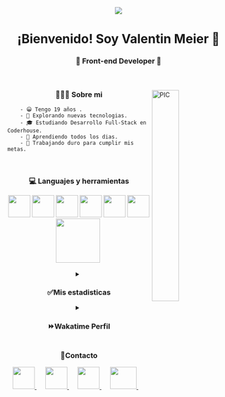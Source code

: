 <p align="Center"><img property="og:image" src="https://i.giphy.com/media/PYBeqQ3NzvUgUAJShY/giphy.webp"></p>
<h1 align="center"> ¡Bienvenido! Soy Valentin Meier 👋 </h1>
<h3 align="center">🚀 Front-end Developer 🚀</h3>
<br>
<div>
    <img width="35%" align="right" alt="PIC" src="https://i.giphy.com/media/aNqEFrYVnsS52/giphy.webp" />
    <div align="left">
        <h3 align="center"> 👨🏻‍💻 Sobre mi </h3>

        - 😀 Tengo 19 años .
        - 🤔 Explorando nuevas tecnologias.
        - 🎓 Estudiando Desarrollo Full-Stack en Coderhouse.
        - 🌱 Aprendiendo todos los dias.
        - 💪 Trabajando duro para cumplir mis metas.

</div>

<div>
    <br>
    <h3 align="center"> 💻 Languajes y herramientas </h3>
    <p align="center">
        <img src="https://i.giphy.com/media/IdyAQJVN2kVPNUrojM/200.webp" width="50">
        <img src="https://i.giphy.com/media/XAxylRMCdpbEWUAvr8/giphy.webp" width="50">
        <img src="https://i.giphy.com/media/fsEaZldNC8A1PJ3mwp/giphy.webp" width="50">
        <img src="https://media3.giphy.com/media/ln7z2eWriiQAllfVcn/200w.webp" width="50">
        <img src="https://upload.wikimedia.org/wikipedia/commons/thumb/9/96/Sass_Logo_Color.svg/1280px-Sass_Logo_Color.svg.png"
            width="50">
        <img src="https://i.giphy.com/media/Sr8xDpMwVKOHUWDVRD/giphy.webp" width="50">
        <img src="https://i.giphy.com/media/kH1DBkPNyZPOk0BxrM/giphy.webp" width="100">
        <img src="https://i.giphy.com/media/du3J3cXyzhj75IOgvA/giphy.webp" width="0">
    <p>
</div>
<details>
    <summary align="center"><h3 align="center">✅Mis estadisticas</h3></summary>
    <p align="center">
        <br />
        <img src="https://prueba-ikwnonjc3-valenmeier.vercel.app/api?username=Valenmeier&show_icons=true&theme=material-palenight"
            alt="GitHub Stats" align="center" width="48%" />
            <img src="https://prueba-ikwnonjc3-valenmeier.vercel.app/api/top-langs/?username=Valenmeier&layout=compact&theme=material-palenight&langs_count=6"
                alt="GitHub Top-Langs" align="center" width="48%" />
        </p>
            <br />
            <p align="center">
        <img src="https://wakatime.com/share/@Valenmeier/ff919a9f-9f19-46a3-9ea5-eb49393c0b52.svg" align="center" width="48%" alt="GitHub Stats"/>
        <img src="https://wakatime.com/share/@Valenmeier/100be976-aa23-4e56-9267-5345b1d38cf7.svg" align="center" width="48%" alt="GitHub Stats" />
    </p>
            <br>
           
</details>
    <details align="center">
    <summary align="center"><h3 align="center">⏩Wakatime Perfil</h3></summary>
        <a align="center" width="100%" href="https://wakatime.com/@Valenmeier" target="_blank">
            <img src="https://user-images.githubusercontent.com/103626076/180869487-bb2107a9-c88a-4523-b5ea-abf1230aaf6c.jpeg" width="30%" align="center">
        </a>
    </details>
<h3 align="center">📲Contacto</h3>
<p align="center">
        <a href="https://api.whatsapp.com/send?phone=5493541211401&text=Hola Valentin, quiero comunicarme con vos, respondeme cuando puedas ^-^">
            <img src="https://upload.wikimedia.org/wikipedia/commons/thumb/6/6b/WhatsApp.svg/479px-WhatsApp.svg.png" width="50" margin-right="10px">                  
         </a>&nbsp;&nbsp;&nbsp;&nbsp;
         <a href="https://www.linkedin.com/in/valentinmeier/" target="_blank">
            <img src="https://cdn-icons-png.flaticon.com/512/145/145807.png" width="50">
         </a>&nbsp;&nbsp;&nbsp;&nbsp;
         <a href="https://www.instagram.com/valenmeier/" target="_blank">
            <img src="https://misssey.org/wp-content/uploads/2017/06/instagram-150x150@2x.png" width="50">
         </a>&nbsp;&nbsp;&nbsp;&nbsp;
         <a href="mailto:valentinmeier123@gmail.com" target="_blank">
            <img src="https://cdn.pixabay.com/photo/2016/01/26/17/15/gmail-1162901_960_720.png" width="60" height="50">
         </a>&nbsp;&nbsp;&nbsp;&nbsp;
    <p>

  
  


